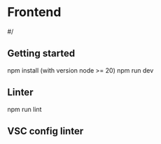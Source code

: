 # Frontend
#/

## Getting started

npm install (with version node >= 20)
npm run dev

## Linter

npm run lint

## VSC config linter
